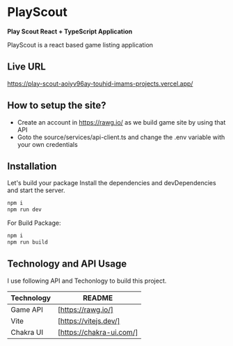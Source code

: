 # PlayScout

**Play Scout React + TypeScript Application**

PlayScout is a react based game listing application

## Live URL

https://play-scout-aoiyv96ay-touhid-imams-projects.vercel.app/

## How to setup the site?

- Create an account in https://rawg.io/ as we build game site by using that API
- Goto the source/services/api-client.ts and change the .env variable with your own credentials

## Installation

Let's build your package
Install the dependencies and devDependencies and start the server.

```sh
npm i
npm run dev
```

For Build Package:

```sh
npm i
npm run build
```

## Technology and API Usage

I use following API and Techonlogy to build this project.

| Technology | README                   |
| ---------- | ------------------------ |
| Game API   | [https://rawg.io/]       |
| Vite       | [https://vitejs.dev/]    |
| Chakra UI  | [https://chakra-ui.com/] |
